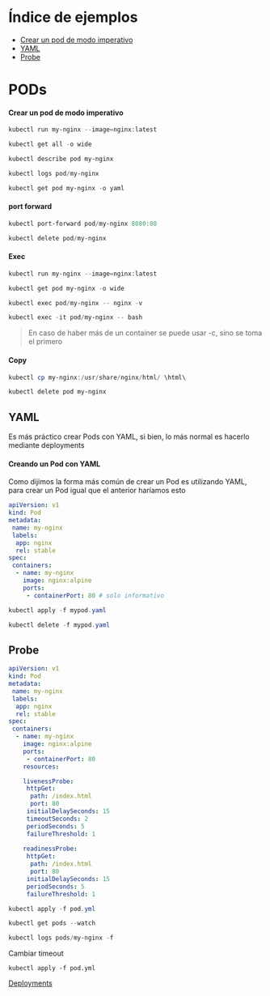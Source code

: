 # Índice de ejemplos
 - [Crear un pod de modo imperativo](#crear-un-pod-de-modo-imperativo)
 - [YAML](#yaml)
 - [Probe](#probe)

# PODs

#### Crear un pod de modo imperativo
``` powershell
kubectl run my-nginx --image=nginx:latest
```

``` powershell
kubectl get all -o wide
```

``` powershell
kubectl describe pod my-nginx
```

``` powershell
kubectl logs pod/my-nginx
```

``` powershell
kubectl get pod my-nginx -o yaml
```

#### port forward
``` powershell
kubectl port-forward pod/my-nginx 8080:80
```

``` powershell
kubectl delete pod/my-nginx
```

#### Exec
``` powershell
kubectl run my-nginx --image=nginx:latest
```
``` powershell
kubectl get pod my-nginx -o wide
```

``` powershell
kubectl exec pod/my-nginx -- nginx -v
```

``` powershell
kubectl exec -it pod/my-nginx -- bash
```

> En caso de haber más de un container se puede usar -c, sino se toma el primero

#### Copy
``` powershell
kubectl cp my-nginx:/usr/share/nginx/html/ \html\
```

``` powershell
kubectl delete pod my-nginx
```

## YAML

Es más práctico crear Pods con YAML, si bien, lo más normal es hacerlo mediante deployments

#### Creando un Pod con YAML

Como dijimos la forma más común de crear un Pod es utilizando YAML, para crear un Pod igual que el anterior haríamos esto

``` yaml
apiVersion: v1
kind: Pod
metadata:
 name: my-nginx
 labels:
  app: nginx
  rel: stable
spec:
 containers:
  - name: my-nginx
    image: nginx:alpine
    ports:
     - containerPort: 80 # solo informativo
```

``` powershell
kubectl apply -f mypod.yaml
```

``` powershell
kubectl delete -f mypod.yaml
```

## Probe

``` yaml
apiVersion: v1
kind: Pod
metadata:
 name: my-nginx
 labels:
  app: nginx
  rel: stable
spec:
 containers:
  - name: my-nginx
    image: nginx:alpine
    ports:
     - containerPort: 80
    resources:

    livenessProbe:
     httpGet:
      path: /index.html
      port: 80
     initialDelaySeconds: 15
     timeoutSeconds: 2
     periodSeconds: 5
     failureThreshold: 1
    
    readinessProbe:
     httpGet:
      path: /index.html
      port: 80
     initialDelaySeconds: 15
     periodSeconds: 5
     failureThreshold: 1
```     

``` powershell
kubectl apply -f pod.yml
```

``` powershell
kubectl get pods --watch
```

``` powershell
kubectl logs pods/my-nginx -f
```

Cambiar timeout

```
kubectl apply -f pod.yml
```

[Deployments](k8s.deployments.md)